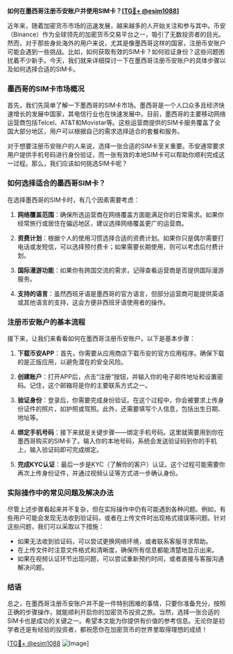**如何在墨西哥注册币安账户并使用SIM卡？[[TG💪+ @esim1088](https://t.me/s/esim1088)]**

近年来，随着加密货币市场的迅速发展，越来越多的人开始关注和参与其中。币安（Binance）作为全球领先的加密货币交易平台之一，吸引了无数投资者的目光。然而，对于那些身处海外的用户来说，尤其是像墨西哥这样的国家，注册币安账户可能会遇到一些挑战。比如，如何获取有效的SIM卡？如何验证身份？这些问题困扰着不少新手。今天，我们就来详细探讨一下在墨西哥注册币安账户的具体步骤以及如何选择合适的SIM卡。

### 墨西哥的SIM卡市场概况

首先，我们先简单了解一下墨西哥的SIM卡市场。墨西哥是一个人口众多且经济快速增长的发展中国家，其电信行业也在快速发展中。目前，墨西哥的主要移动网络运营商包括Telcel、AT&T和Movistar等。这些运营商提供的SIM卡服务覆盖了全国大部分地区，用户可以根据自己的需求选择适合的套餐和服务。

对于想要注册币安账户的人来说，选择一张合适的SIM卡至关重要。币安通常要求用户提供手机号码进行身份验证，而一张有效的本地SIM卡可以帮助你顺利完成这一过程。那么，我们应该如何挑选SIM卡呢？

### 如何选择适合的墨西哥SIM卡？

在选择墨西哥的SIM卡时，有几个因素需要考虑：

1. **网络覆盖范围**：确保所选运营商在网络覆盖方面能满足你的日常需求。如果你经常旅行或居住在偏远地区，建议选择网络覆盖更广的运营商。
   
2. **资费计划**：根据个人的使用习惯选择合适的资费计划。如果你只是偶尔需要打电话或发短信，可以选择预付费卡；如果需要长期使用，则可以考虑后付费计划。
   
3. **国际漫游功能**：如果你有跨国交流的需求，记得查看运营商是否提供国际漫游服务。
   
4. **支持的语言**：虽然西班牙语是墨西哥的官方语言，但部分运营商可能提供英语或其他语言的支持，这会方便非西班牙语使用者的操作。

### 注册币安账户的基本流程

接下来，让我们来看看如何在墨西哥注册币安账户。以下是基本步骤：

1. **下载币安APP**：首先，你需要从应用商店下载币安的官方应用程序。确保下载的是正版应用，以避免潜在的安全风险。

2. **创建账户**：打开APP后，点击“注册”按钮，并输入你的电子邮件地址和设置密码。记住，这个邮箱将是你的主要联系方式之一。

3. **验证身份**：登录后，你需要完成身份验证。在这个过程中，你会被要求上传身份证件的照片，如护照或驾照。此外，还需要填写个人信息，包括出生日期、地址等。

4. **绑定手机号码**：接下来就是关键步骤——绑定手机号码。这里就需要用到你在墨西哥购买的SIM卡了。输入你的本地号码，系统会发送验证码到你的手机上，输入验证码即可完成绑定。

5. **完成KYC认证**：最后一步是KYC（了解你的客户）认证。这个过程可能需要你再次上传身份证件，并通过视频认证等方式进一步确认身份。

### 实际操作中的常见问题及解决办法

尽管上述步骤看起来并不复杂，但在实际操作中仍有可能遇到各种问题。例如，有些用户可能会发现无法收到验证码，或者在上传文件时出现格式错误等问题。针对这些问题，我们可以采取以下措施：

- 如果无法收到验证码，可以尝试更换网络环境，或者联系客服寻求帮助。
- 在上传文件时注意文件格式和清晰度，确保所有信息都能清楚地显示出来。
- 如果在视频认证环节出现问题，可以尝试重新预约时间，或者直接与客服沟通解决问题。

### 结语

总之，在墨西哥注册币安账户并不是一件特别困难的事情，只要你准备充分，按照正确的步骤操作，就能顺利开启你的加密货币投资之旅。当然，选择一张合适的SIM卡也是成功的关键之一。希望本文能为你提供有价值的参考信息。无论你是初学者还是有经验的投资者，都祝愿你在加密货币的世界里取得理想的成绩！

[[TG💪+ @esim1088](https://t.me/s/esim1088) ![Image](https://i.postimg.cc/4NQfJmqS/Snipaste-2025-05-13-00-14-12.png)]